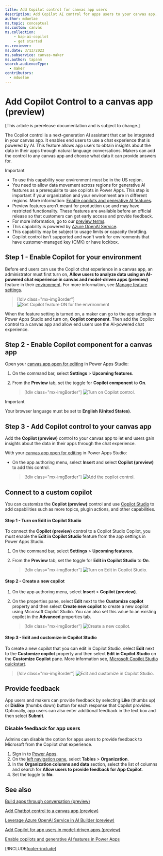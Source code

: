 ```yaml
---
title: Add Copilot control for canvas app users
description: Add Copilot AI control for apps users to your canvas app.
author: mduelae
ms.topic: conceptual
ms.custom: canvas
ms.collection: 
    - bap-ai-copilot
    - get started
ms.reviewer: 
ms.date: 3/13/2023
ms.subservice: canvas-maker
ms.author: tapanm
search.audienceType: 
  - maker
contributors:
  - mduelae
---
```


# Add Copilot Control to a canvas app (preview)

[This article is prerelease documentation and is subject to change.]

The Copilot control is a next-generation AI assistant that can be integrated in your canvas app. It enables end users to use a chat experience that is powered by AI. This feature allows app users to obtain insights about the data in their apps through natural language conversations. Makers can add the control to any canvas app and choose what data it can provide answers for.

> [!IMPORTANT]
> - To use this capability your environment must be in the US region.
> - You need to allow data movement across regions for generative AI features as a prerequisite to use copilots in Power Apps. This step is important if your organization and your environment are in different regions. More information: [Enable copilots and generative AI features](/power-platform/admin/geographical-availability-copilot#enable-data-movement-across-regions).
> - Preview features aren’t meant for production use and may have restricted functionality. These features are available before an official release so that customers can get early access and provide feedback.
> - For more information, go to our [preview terms](https://go.microsoft.com/fwlink/?linkid=2189520).
> - This capability is powered by [Azure OpenAI Service](/azure/cognitive-services/openai/overview).
> - This capability  may be subject to usage limits or capacity throttling.
> - Copilot control isn't supported and won't work for environments that have customer-managed key (CMK) or have lockbox.

## Step 1 - Enable Copilot for your environment

Before end users can use the Copilot chat experience in a canvas app, an administrator must first turn on, **Allow users to analyze data using an AI-powered chat experience in canvas and model-driven apps (preview)** feature in their [environment](https://admin.powerplatform.microsoft.com). For more information, see [Manage feature settings](/power-platform/admin/settings-features#copilot-preview).

> [!div class="mx-imgBorder"]
> ![Set Copilot feature ON for the envrironment](media/copilot/Copilot_for_apps_users_ON.png)

When the feature setting is turned on, a maker can go to the app settings in Power Apps Studio and turn on, **Copilot component**. Then add the Copilot control to a canvas app and allow end users use the AI-powered chat experience.

## Step 2 - Enable Copilot component for a canvas app 

Open your [canvas app open for editing](edit-app.md) in Power Apps Studio:

1. On the command bar, select **Settings** > **Upcoming features**.
2. From the **Preview** tab, set the toggle for **Copilot component** to **On**.
  
   > [!div class="mx-imgBorder"]
   > ![Turn on Copilot control.](media/copilot/copilot-1.png)

   
> [!IMPORTANT]
>  Your browser language must be set to **English (United States)**.

## Step 3 - Add Copilot control to your canvas app

Add the **Copilot (preview)** control to your canvas app to let end users gain insights about the data in their apps through the chat experience.

With your [canvas app open for editing](edit-app.md) in Power Apps Studio:

- On the app authoring menu, select **Insert** and select **Copilot (preview)** to add this control.

   > [!div class="mx-imgBorder"]
   > ![Add the copilot control.](media/copilot/Copilot-Insert-menu.png)

## Connect to a custom copilot  

You can customize the **Copilot (preview)** control and use [Copilot Studio](/microsoft-copilot-studio/fundamentals-get-started) to add capabilities such as more topics, plugin actions, and other capabilities.

#### Step 1 - Turn on Edit in Copilot Studio 

To connect the **Copilot (preview)** control to a Copilot Studio Copilot, you must enable the **Edit in Copilot Studio** feature from the app settings in Power Apps Studio.

1. On the command bar, select **Settings** > **Upcoming features**.
2. From the **Preview** tab, set the toggle for **Edit in Copilot Studio** to **On**.

   > [!div class="mx-imgBorder"]
   > ![Turn on Edit in Copilot Studio.](media/copilot/edit-in-copilot-studio-setting.png)

#### Step 2 - Create a new copilot  

1. On the app authoring menu, select **Insert** > **Copilot (preview)**.
2. On the properties pane, select **Edit** next to the **Customize copilot** property and then select **Create new copilot** to create a new copilot using Microsoft Copilot Studio. You can also set this value to an existing copilot in the **Advanced** properties tab.
  
   > [!div class="mx-imgBorder"]
   > ![Create a new copilot.](media/copilot/customize-copilot.png)

#### Step 3 - Edit and customize in Copilot Studio

To create a new copilot that you can edit in Copilot Studio, select **Edit** next to the **Customize copilot** property and then select **Edit in Copilot Studio** on the **Customize Copilot** pane. More information see, [Microsoft Copilot Studio quickstart](/microsoft-copilot-studio/fundamentals-get-started).
  
   > [!div class="mx-imgBorder"]
   > ![Edit and customize in Copilot Studio.](media/copilot/edit-in-copilot-studio.png)


## Provide feedback

App users and makers can provide feedback by selecting **Like** (thumbs up) or **Dislike** (thumbs down) button for each response that Copilot provides. Optionally, app users can also enter additional feedback in the text box and then select **Submit**.

### Disable feedback for app users

Admins can disable the option for apps users to provide feedback to Microsoft from the Copilot chat experience.

1. Sign in to [Power Apps](https://make.powerapps.com).
2. On the [left navigation pane](intro-maker-portal.md#1--left-navigation-pane), select **Tables** > **Organization**.
3. In the **Organization columns and data** section, select the list of columns and search for **Allow users to provide feedback for App Copilot**.
4. Set the toggle to **No**.


## See also

[Build apps through conversation (preview)](ai-conversations-create-app.md)

[Add Chatbot control to a canvas app (preview)](add-ai-chatbot.md)

[Leverage Azure OpenAI Service in AI Builder (preview)](/ai-builder/prebuilt-azure-openai) 

[Add Copilot for app users in model-driven apps (preview)](../model-driven-apps/add-ai-copilot.md)

[Enable copilots and generative AI features in Power Apps](/power-platform/admin/geographical-availability-copilot#enable-data-movement-across-regions)




[!INCLUDE[footer-include](../../includes/footer-banner.md)]
